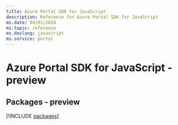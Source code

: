 ```yaml
---
title: Azure Portal SDK for JavaScript
description: Reference for Azure Portal SDK for JavaScript
ms.date: 04/01/2024
ms.topic: reference
ms.devlang: javascript
ms.service: portal
---
```

# Azure Portal SDK for JavaScript - preview
## Packages - preview
[!INCLUDE [packages](portal-index.md)]